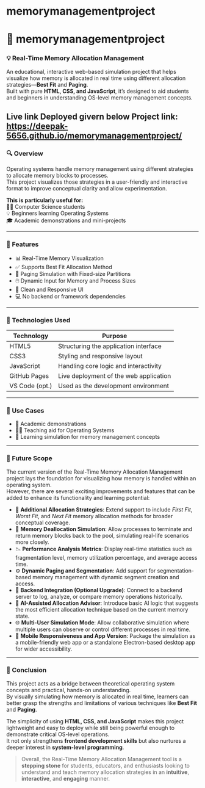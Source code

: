 # memorymanagementproject

# 💾 memorymanagementproject

### 💡 Real-Time Memory Allocation Management  
An educational, interactive web-based simulation project that helps visualize how memory is allocated in real time using different allocation strategies—**Best Fit** and **Paging**.  
Built with pure **HTML, CSS, and JavaScript**, it’s designed to aid students and beginners in understanding OS-level memory management concepts.

Live link Deployed givern below
Project link:  https://deepak-5656.github.io/memorymanagementproject/
---

### 🔍 Overview  
Operating systems handle memory management using different strategies to allocate memory blocks to processes.  
This project visualizes those strategies in a user-friendly and interactive format to improve conceptual clarity and allow experimentation.

**This is particularly useful for:**  
👨‍🎓 Computer Science students  
💡 Beginners learning Operating Systems  
🎓 Academic demonstrations and mini-projects

---

### 🧪 Features  
- 📊 Real-Time Memory Visualization  
- ✅ Supports Best Fit Allocation Method  
- 🧱 Paging Simulation with Fixed-size Partitions  
- 🖱️ Dynamic Input for Memory and Process Sizes  
- 🎨 Clean and Responsive UI  
- 💻 No backend or framework dependencies

---

### 🧰 Technologies Used  

| Technology     | Purpose                                 |
|----------------|-----------------------------------------|
| HTML5          | Structuring the application interface   |
| CSS3           | Styling and responsive layout           |
| JavaScript     | Handling core logic and interactivity   |
| GitHub Pages   | Live deployment of the web application  |
| VS Code (opt.) | Used as the development environment     |

---

### 📌 Use Cases  
- 📘 Academic demonstrations  
- 🧑‍🏫 Teaching aid for Operating Systems  
- 🧪 Learning simulation for memory management concepts

---

### 🔮 Future Scope  
The current version of the Real-Time Memory Allocation Management project lays the foundation for visualizing how memory is handled within an operating system.  
However, there are several exciting improvements and features that can be added to enhance its functionality and learning potential:

- 🔁 **Additional Allocation Strategies**: Extend support to include *First Fit*, *Worst Fit*, and *Next Fit* memory allocation methods for broader conceptual coverage.  
- 🧹 **Memory Deallocation Simulation**: Allow processes to terminate and return memory blocks back to the pool, simulating real-life scenarios more closely.  
- 📉 **Performance Analysis Metrics**: Display real-time statistics such as fragmentation level, memory utilization percentage, and average access time.  
- ⚙️ **Dynamic Paging and Segmentation**: Add support for segmentation-based memory management with dynamic segment creation and access.  
- 🛜 **Backend Integration (Optional Upgrade)**: Connect to a backend server to log, analyze, or compare memory operations historically.  
- 🧠 **AI-Assisted Allocation Advisor**: Introduce basic AI logic that suggests the most efficient allocation technique based on the current memory state.  
- 🌐 **Multi-User Simulation Mode**: Allow collaborative simulation where multiple users can observe or control different processes in real time.  
- 📱 **Mobile Responsiveness and App Version**: Package the simulation as a mobile-friendly web app or a standalone Electron-based desktop app for wider accessibility.

---

### 🧾 Conclusion  
This project acts as a bridge between theoretical operating system concepts and practical, hands-on understanding.  
By visually simulating how memory is allocated in real time, learners can better grasp the strengths and limitations of various techniques like **Best Fit** and **Paging**.

The simplicity of using **HTML, CSS, and JavaScript** makes this project lightweight and easy to deploy while still being powerful enough to demonstrate critical OS-level operations.  
It not only strengthens **frontend development skills** but also nurtures a deeper interest in **system-level programming**.

> Overall, the Real-Time Memory Allocation Management tool is a **stepping stone** for students, educators, and enthusiasts looking to understand and teach memory allocation strategies in an **intuitive**, **interactive**, and **engaging** manner.
